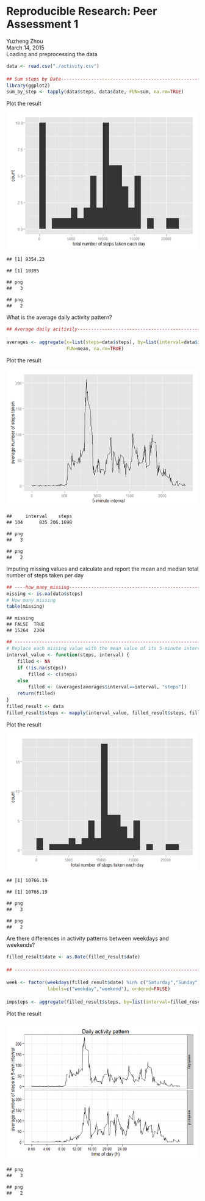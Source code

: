 # Reproducible Research: Peer Assessment 1
Yuzheng Zhou  
March 14, 2015  
Loading and preprocessing the data


```r
data <- read.csv("./activity.csv")

## Sum steps by Date------------------------------------------------------------------------
library(ggplot2)
sum_by_step <- tapply(data$steps, data$date, FUN=sum, na.rm=TRUE)
```

Plot the result

![](PA1_template_files/figure-html/unnamed-chunk-2-1.png) 

```
## [1] 9354.23
```

```
## [1] 10395
```

```
## png 
##   3
```

```
## png 
##   2
```
What is the average daily activity pattern?


```r
## Average daily acitivily------------------------------------------------------------------------

averages <- aggregate(x=list(steps=data$steps), by=list(interval=data$interval),
                      FUN=mean, na.rm=TRUE)
```

Plot the result

![](PA1_template_files/figure-html/unnamed-chunk-4-1.png) 

```
##     interval    steps
## 104      835 206.1698
```

```
## png 
##   3
```

```
## png 
##   2
```

Imputing missing values and calculate and report the mean and median total number of steps taken per day


```r
## ----how_many_missing----------------------------------------------------
missing <- is.na(data$steps)
# How many missing
table(missing)
```

```
## missing
## FALSE  TRUE 
## 15264  2304
```

```r
## ------------------------------------------------------------------------
# Replace each missing value with the mean value of its 5-minute interval
interval_value <- function(steps, interval) {
    filled <- NA
    if (!is.na(steps))
        filled <- c(steps)
    else
        filled <- (averages[averages$interval==interval, "steps"])
    return(filled)
}
filled_result <- data
filled_result$steps <- mapply(interval_value, filled_result$steps, filled_result$interval)
```

Plot the result

![](PA1_template_files/figure-html/unnamed-chunk-6-1.png) 

```
## [1] 10766.19
```

```
## [1] 10766.19
```

```
## png 
##   3
```

```
## png 
##   2
```


Are there differences in activity patterns between weekdays and weekends?


```r
filled_result$date <- as.Date(filled_result$date)

## ------------------------------------------------------------------------

week <- factor(weekdays(filled_result$date) %in% c("Saturday","Sunday"), 
               labels=c("weekday","weekend"), ordered=FALSE)

impsteps <- aggregate(filled_result$steps, by=list(interval=filled_result$interval, weekday=week), mean)
```

Plot the result

![](PA1_template_files/figure-html/unnamed-chunk-8-1.png) 

```
## png 
##   3
```

```
## png 
##   2
```

